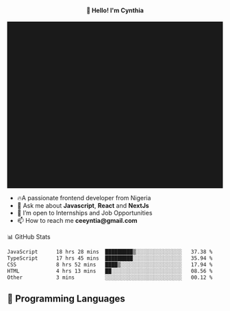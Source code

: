 <h4 align="center">👋 Hello! I'm Cynthia</h4>

<hr style="height:10%; margin-left:0; margin-right:0;" />

<div align="left">
  <ul>
  <li>🔥A passionate frontend developer from Nigeria</li>
  <li>💬 Ask me about <strong>Javascript</strong>, <strong>React</strong> and <strong> NextJs</strong></li>
  <li>👯 I’m open to Internships and Job Opportunities</li>
  <li>📫 How to reach me <strong>ceeyntia@gmail.com</strong></li>
</ul>
</div
  
## 📊 GitHub Stats

<!--START_SECTION:waka-->

```txt
JavaScript      18 hrs 28 mins  █████████▒░░░░░░░░░░░░░░░   37.38 %
TypeScript      17 hrs 45 mins  █████████░░░░░░░░░░░░░░░░   35.94 %
CSS             8 hrs 52 mins   ████▒░░░░░░░░░░░░░░░░░░░░   17.94 %
HTML            4 hrs 13 mins   ██░░░░░░░░░░░░░░░░░░░░░░░   08.56 %
Other           3 mins          ░░░░░░░░░░░░░░░░░░░░░░░░░   00.12 %
```

<!--END_SECTION:waka-->

## 💬 Programming Languages

<!--START_SECTION:languages-->
<!--END_SECTION:languages-->
